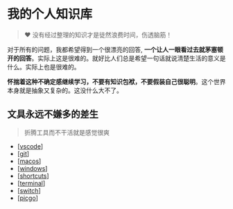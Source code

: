 # 我的个人知识库

> ❤️ 没有经过整理的知识才是徒然浪费时间，伤透脑筋！

对于所有的问题，我都希望得到一个很漂亮的回答, **一个让人一眼看过去就茅塞顿开的回答**。实际上这是很难的。就好比人们总是希望一句话就说清楚生活的意义是什么。实际上也是很难的。

**怀揣着这种不确定感继续学习，不要有知识包袱，不要假装自己很聪明**。这个世界本身就是抽象又复杂的。这没什么大不了。

## 文具永远不嫌多的差生

> 折腾工具而不干活就是感觉很爽

- [[vscode]]
- [[git]]
- [[macos]]
- [[windows]]
- [[shortcuts]]
- [[terminal]]
- [[switch]]
- [[picgo]]

[//begin]: # "Autogenerated link references for markdown compatibility"
[vscode]: notes/vscode.md "VSCode 因为插件丰富、功能强大被大家喜欢，真是令人烦恼啊？"
[git]: notes/git.md "git"
[macos]: notes/macos.md "macos"
[windows]: notes/windows.md "呼呼…Windows 酱…抱歉了呢…我可能回不去了……能够出生，并与你相遇，真是太好了"
[shortcuts]: notes/shortcuts.md "我常用的快捷键列表"
[terminal]: notes/terminal.md "只用命令行就能覆盖所有操作而且能提升工作效率的使用技巧你喜欢吗"
[switch]: notes/switch.md "关于我破解了 Switch 并且装满了游戏依然吃灰这件事"
[picgo]: notes/picgo.md "PicGo 图床设置"
[//end]: # "Autogenerated link references"

